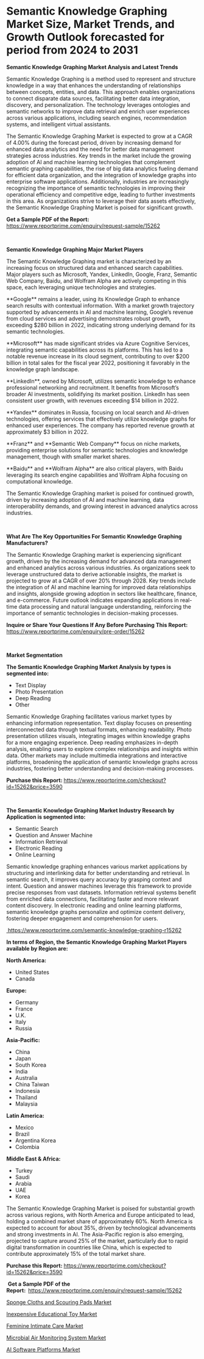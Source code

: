 <p><h1>Semantic Knowledge Graphing Market Size, Market Trends, and Growth Outlook forecasted for period from 2024 to 2031</h1></p><p><strong>Semantic Knowledge Graphing Market Analysis and Latest Trends</strong></p>
<p><p>Semantic Knowledge Graphing is a method used to represent and structure knowledge in a way that enhances the understanding of relationships between concepts, entities, and data. This approach enables organizations to connect disparate data sources, facilitating better data integration, discovery, and personalization. The technology leverages ontologies and semantic networks to improve data retrieval and enrich user experiences across various applications, including search engines, recommendation systems, and intelligent virtual assistants.</p><p>The Semantic Knowledge Graphing Market is expected to grow at a CAGR of 4.00% during the forecast period, driven by increasing demand for enhanced data analytics and the need for better data management strategies across industries. Key trends in the market include the growing adoption of AI and machine learning technologies that complement semantic graphing capabilities, the rise of big data analytics fueling demand for efficient data organization, and the integration of knowledge graphs into enterprise software applications. Additionally, industries are increasingly recognizing the importance of semantic technologies in improving their operational efficiency and competitive edge, leading to further investments in this area. As organizations strive to leverage their data assets effectively, the Semantic Knowledge Graphing Market is poised for significant growth.</p></p>
<p><strong>Get a Sample PDF of the Report:&nbsp;</strong> <a href="https://www.reportprime.com/enquiry/request-sample/15262?utm_campaign=1169&utm_medium=2&utm_source=Github&utm_content=ia&utm_term=29112024&utm_id=semantic-knowledge-graphing">https://www.reportprime.com/enquiry/request-sample/15262</a></p>
<p>&nbsp;</p>
<p><strong>Semantic Knowledge Graphing Major Market Players</strong></p>
<p><p>The Semantic Knowledge Graphing market is characterized by an increasing focus on structured data and enhanced search capabilities. Major players such as Microsoft, Yandex, LinkedIn, Google, Franz, Semantic Web Company, Baidu, and Wolfram Alpha are actively competing in this space, each leveraging unique technologies and strategies.</p><p>**Google** remains a leader, using its Knowledge Graph to enhance search results with contextual information. With a market growth trajectory supported by advancements in AI and machine learning, Google’s revenue from cloud services and advertising demonstrates robust growth, exceeding $280 billion in 2022, indicating strong underlying demand for its semantic technologies.</p><p>**Microsoft** has made significant strides via Azure Cognitive Services, integrating semantic capabilities across its platforms. This has led to a notable revenue increase in its cloud segment, contributing to over $200 billion in total sales for the fiscal year 2022, positioning it favorably in the knowledge graph landscape.</p><p>**LinkedIn**, owned by Microsoft, utilizes semantic knowledge to enhance professional networking and recruitment. It benefits from Microsoft’s broader AI investments, solidifying its market position. LinkedIn has seen consistent user growth, with revenues exceeding $14 billion in 2022.</p><p>**Yandex** dominates in Russia, focusing on local search and AI-driven technologies, offering services that effectively utilize knowledge graphs for enhanced user experiences. The company has reported revenue growth at approximately $3 billion in 2022.</p><p>**Franz** and **Semantic Web Company** focus on niche markets, providing enterprise solutions for semantic technologies and knowledge management, though with smaller market shares.</p><p>**Baidu** and **Wolfram Alpha** are also critical players, with Baidu leveraging its search engine capabilities and Wolfram Alpha focusing on computational knowledge.</p><p>The Semantic Knowledge Graphing market is poised for continued growth, driven by increasing adoption of AI and machine learning, data interoperability demands, and growing interest in advanced analytics across industries.</p></p>
<p>&nbsp;</p>
<p><strong>What Are The Key Opportunities For Semantic Knowledge Graphing Manufacturers?</strong></p>
<p><p>The Semantic Knowledge Graphing market is experiencing significant growth, driven by the increasing demand for advanced data management and enhanced analytics across various industries. As organizations seek to leverage unstructured data to derive actionable insights, the market is projected to grow at a CAGR of over 20% through 2028. Key trends include the integration of AI and machine learning for improved data relationships and insights, alongside growing adoption in sectors like healthcare, finance, and e-commerce. Future outlook indicates expanding applications in real-time data processing and natural language understanding, reinforcing the importance of semantic technologies in decision-making processes.</p></p>
<p><strong>Inquire or Share Your Questions If Any Before Purchasing This Report:</strong> <a href="https://www.reportprime.com/enquiry/pre-order/15262?utm_campaign=1169&utm_medium=2&utm_source=Github&utm_content=ia&utm_term=29112024&utm_id=semantic-knowledge-graphing">https://www.reportprime.com/enquiry/pre-order/15262</a></p>
<p>&nbsp;</p>
<p><strong>Market Segmentation</strong></p>
<p><strong>The Semantic Knowledge Graphing Market Analysis by types is segmented into:</strong></p>
<p><ul><li>Text Display</li><li>Photo Presentation</li><li>Deep Reading</li><li>Other</li></ul></p>
<p><p>Semantic Knowledge Graphing facilitates various market types by enhancing information representation. Text display focuses on presenting interconnected data through textual formats, enhancing readability. Photo presentation utilizes visuals, integrating images within knowledge graphs for a more engaging experience. Deep reading emphasizes in-depth analysis, enabling users to explore complex relationships and insights within data. Other markets may include multimedia integrations and interactive platforms, broadening the application of semantic knowledge graphs across industries, fostering better understanding and decision-making processes.</p></p>
<p><strong>Purchase this Report:&nbsp;</strong><a href="https://www.reportprime.com/checkout?id=15262&price=3590&utm_campaign=1169&utm_medium=2&utm_source=Github&utm_content=ia&utm_term=29112024&utm_id=semantic-knowledge-graphing">https://www.reportprime.com/checkout?id=15262&price=3590</a></p>
<p>&nbsp;</p>
<p><strong>The Semantic Knowledge Graphing Market Industry Research by Application is segmented into:</strong></p>
<p><ul><li>Semantic Search</li><li>Question and Answer Machine</li><li>Information Retrieval</li><li>Electronic Reading</li><li>Online Learning</li></ul></p>
<p><p>Semantic knowledge graphing enhances various market applications by structuring and interlinking data for better understanding and retrieval. In semantic search, it improves query accuracy by grasping context and intent. Question and answer machines leverage this framework to provide precise responses from vast datasets. Information retrieval systems benefit from enriched data connections, facilitating faster and more relevant content discovery. In electronic reading and online learning platforms, semantic knowledge graphs personalize and optimize content delivery, fostering deeper engagement and comprehension for users.</p></p>
<p><a href="https://www.reportprime.com/semantic-knowledge-graphing-r15262?utm_campaign=1169&utm_medium=2&utm_source=Github&utm_content=ia&utm_term=29112024&utm_id=semantic-knowledge-graphing">&nbsp;https://www.reportprime.com/semantic-knowledge-graphing-r15262</a></p>
<p><strong>In terms of Region, the Semantic Knowledge Graphing Market Players available by Region are:</strong></p>
<p>
    <p> <strong> North America: </strong>
        <ul>
            <li>United States</li>
            <li>Canada</li>
        </ul>
        </p> 
    <p> <strong> Europe: </strong>
        <ul>
            <li>Germany</li>
            <li>France</li>
            <li>U.K.</li>
            <li>Italy</li>
            <li>Russia</li>
        </ul>
        </p> 
    <p> <strong> Asia-Pacific: </strong>
        <ul>
            <li>China</li>
            <li>Japan</li>
            <li>South Korea</li>
            <li>India</li>
            <li>Australia</li>
            <li>China Taiwan</li>
            <li>Indonesia</li>
            <li>Thailand</li>
            <li>Malaysia</li>
        </ul>
        </p> 
    <p> <strong> Latin America: </strong>
        <ul>
            <li>Mexico</li>
            <li>Brazil</li>
            <li>Argentina Korea</li>
            <li>Colombia</li>
        </ul>
        </p> 
    <p> <strong> Middle East & Africa: </strong>
        <ul>
            <li>Turkey</li>
            <li>Saudi</li>
            <li>Arabia</li>
            <li>UAE</li>
            <li>Korea</li>
        </ul>
    </p>
    </p>
<p><p>The Semantic Knowledge Graphing Market is poised for substantial growth across various regions, with North America and Europe anticipated to lead, holding a combined market share of approximately 60%. North America is expected to account for about 35%, driven by technological advancements and strong investments in AI. The Asia-Pacific region is also emerging, projected to capture around 25% of the market, particularly due to rapid digital transformation in countries like China, which is expected to contribute approximately 15% of the total market share.</p></p>
<p><strong>Purchase this Report: </strong><a href="https://www.reportprime.com/checkout?id=15262&price=3590&utm_campaign=1169&utm_medium=2&utm_source=Github&utm_content=ia&utm_term=29112024&utm_id=semantic-knowledge-graphing">https://www.reportprime.com/checkout?id=15262&price=3590</a></p>
<p>&nbsp;<strong>Get a Sample PDF of the Report:&nbsp;&nbsp;</strong><a href="https://www.reportprime.com/enquiry/request-sample/15262?utm_campaign=1169&utm_medium=2&utm_source=Github&utm_content=ia&utm_term=29112024&utm_id=semantic-knowledge-graphing">https://www.reportprime.com/enquiry/request-sample/15262</a></p>
<p><strong></strong></p>
<p><p><a href="https://issuu.com/reportprime-2/docs/sponge-cloths-and-scouring-pads-market-size-2030.p?utm_campaign=1169&utm_medium=2&utm_source=Github&utm_content=ia&utm_term=29112024&utm_id=semantic-knowledge-graphing">Sponge Cloths and Scouring Pads Market</a></p><p><a href="https://issuu.com/reportprime-2/docs/inexpensive-educational-toy-market-size-2030.pptx?utm_campaign=1169&utm_medium=2&utm_source=Github&utm_content=ia&utm_term=29112024&utm_id=semantic-knowledge-graphing">Inexpensive Educational Toy Market</a></p><p><a href="https://github.com/pizolina/Market-Research-Report-List-6/blob/main/feminine-intimate-care-market.md?utm_campaign=1169&utm_medium=2&utm_source=Github&utm_content=ia&utm_term=29112024&utm_id=semantic-knowledge-graphing">Feminine Intimate Care Market</a></p><p><a href="https://www.linkedin.com/pulse/insightful-microbial-air-monitoring-system-market-report-qqw7e?utm_campaign=1169&utm_medium=2&utm_source=Github&utm_content=ia&utm_term=29112024&utm_id=semantic-knowledge-graphing">Microbial Air Monitoring System Market</a></p><p><a href="https://www.linkedin.com/pulse/industry-growth-potential-ai-software-platforms-market-forecasted-fwwzc?utm_campaign=1169&utm_medium=2&utm_source=Github&utm_content=ia&utm_term=29112024&utm_id=semantic-knowledge-graphing">AI Software Platforms Market</a></p></p>